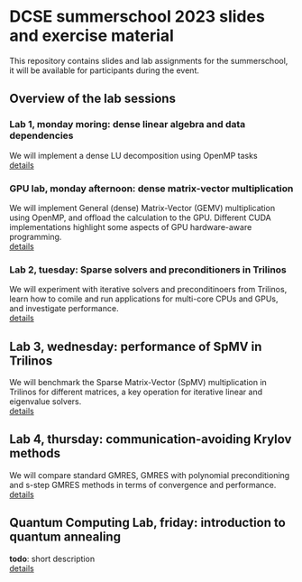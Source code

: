 # DCSE summerschool 2023 slides and exercise material

This repository contains slides and lab assignments for the summerschool,
it will be available for participants during the event.

## Overview of the lab sessions

### Lab 1, monday moring: dense linear algebra and data dependencies

We will implement a dense LU decomposition using OpenMP tasks  
[details](lab1/README.md)

### GPU lab, monday afternoon: dense matrix-vector multiplication

We will implement General (dense) Matrix-Vector (GEMV) multiplication using OpenMP, 
and offload the calculation to the GPU. Different CUDA implementations highlight some
aspects of GPU hardware-aware programming.  
[details](gpu-lab/README.md)

### Lab 2, tuesday: Sparse solvers and preconditioners in Trilinos

We will experiment with iterative solvers and preconditinoers from Trilinos, learn how to
comile and run applications for multi-core CPUs and GPUs, and investigate performance.  
[details](lab2/README.md)

## Lab 3, wednesday: performance of SpMV in Trilinos

We will benchmark the Sparse Matrix-Vector (SpMV) multiplication in Trilinos for different matrices, a key operation for iterative linear and eigenvalue solvers.  
[details](lab3/README.md)

## Lab 4, thursday: communication-avoiding Krylov methods

We will compare standard GMRES, GMRES with polynomial preconditioning and s-step GMRES methods in terms of convergence and performance.  
[details](lab4/README.md)

## Quantum Computing Lab, friday: introduction to quantum annealing

**todo**: short description  
[details](qc-lab/README.md)

